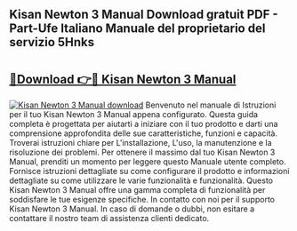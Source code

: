 ## Kisan Newton 3 Manual Download gratuit PDF - Part-Ufe Italiano Manuale del proprietario del servizio 5Hnks

# <h2><a href="http://dffom9.blite.top/?on=Kisan+Newton+3+Manual">🔗Download 👉🔴 Kisan Newton 3 Manual</a></h2>

[![Kisan Newton 3 Manual download](https://i.imgur.com/lujVjoI.png)](http://dffom9.blite.top/?on=Kisan+Newton+3+Manual)
Benvenuto nel manuale di Istruzioni per il tuo Kisan Newton 3 Manual appena configurato. Questa guida completa è progettata per aiutarti a iniziare con il tuo prodotto e darti una comprensione approfondita delle sue caratteristiche, funzioni e capacità. Troverai istruzioni chiare per L'installazione, L'uso, la manutenzione e la risoluzione dei problemi. Per ottenere il massimo dal tuo Kisan Newton 3 Manual, prenditi un momento per leggere questo Manuale utente completo. Fornisce istruzioni dettagliate su come configurare il prodotto e informazioni dettagliate su come utilizzare le varie funzionalità e funzionalità. Questo Kisan Newton 3 Manual offre una gamma completa di funzionalità per soddisfare le tue esigenze specifiche. In contatto con noi per il supporto Kisan Newton 3 Manual. In caso di domande o dubbi, non esitare a contattare il nostro team di assistenza clienti dedicato.
